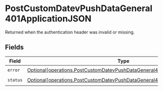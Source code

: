 # PostCustomDatevPushDataGeneral401ApplicationJSON

Returned when the authentication header was invalid or missing.


## Fields

| Field                                                                                                                                                                | Type                                                                                                                                                                 | Required                                                                                                                                                             | Description                                                                                                                                                          |
| -------------------------------------------------------------------------------------------------------------------------------------------------------------------- | -------------------------------------------------------------------------------------------------------------------------------------------------------------------- | -------------------------------------------------------------------------------------------------------------------------------------------------------------------- | -------------------------------------------------------------------------------------------------------------------------------------------------------------------- |
| `error`                                                                                                                                                              | [Optional[operations.PostCustomDatevPushDataGeneral401ApplicationJSONError]](undefined/models/operations/postcustomdatevpushdatageneral401applicationjsonerror.md)   | :heavy_check_mark:                                                                                                                                                   | N/A                                                                                                                                                                  |
| `status`                                                                                                                                                             | [Optional[operations.PostCustomDatevPushDataGeneral401ApplicationJSONStatus]](undefined/models/operations/postcustomdatevpushdatageneral401applicationjsonstatus.md) | :heavy_check_mark:                                                                                                                                                   | N/A                                                                                                                                                                  |